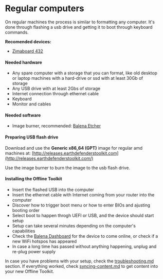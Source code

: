 # Regular computers

On regular machines the process is similar to formatting any computer. It's done through flashing a usb drive and getting it to boot through keyboard commands.

**Recomended devices:**

* [Zimaboard 432](https://shop.zimaboard.com/products/zimaboard-single-board-server-for-creators-8g-32gb-linux-windows-openwrt-pfsense-andorid-libreelec-development-board-low-cost-hackable-single-board-server)

#### Needed hardware

* Any spare computer with a storage that you can format, like old desktop or laptop machines with a hard-drive or ssd with at least 30Gb of storage
* Any USB drive with at least 2Gbs of storage
* Internet connection through ethernet cable
* Keyboard
* Monitor and cables

#### Needed software

* Image burner, recommended: [Balena Etcher](https://www.balena.io/etcher/)

#### Preparing USB flash drive

Download and use the **Generic x86\_64 (GPT)** image for regular amd machines at: [http://releases.earthdefenderstoolkit.com](http://releases.earthdefenderstoolkit.com/)

Use the image burner to burn the image to the usb flash drive.

#### Installing the Offline Toolkit

* Insert the flashed USB into the computer
* Insert the ethernet cable with Internet coming from your router into the computer
* Discover how to trigger boot menu or how to enter BIOs and ajusting booting order
* Select boot to happen throgh UEFI or USB, and the device should start setup
* Setup can take several minutes depending on the computer's capabilities&#x20;
* Check the [Balena Dashboard](https://dashboard.balena-cloud.com/) for the device to come online, or check if a new WiFi hotspos has appeared
* In case a long time has passed without anything happening, unplug and re-plug power supply

In case you have problems with your setup, check the [troubleshooting.md](troubleshooting.md "mention") section. If everything worked, check [syncing-content.md](../device-usage/first-steps/syncing-content.md "mention") to get content into your new Offline Toolkit.



